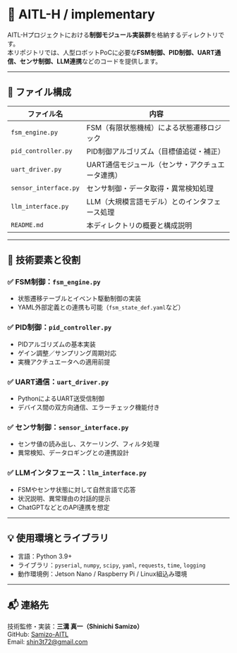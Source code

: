 # 🧩 AITL-H / implementary

AITL-Hプロジェクトにおける**制御モジュール実装群**を格納するディレクトリです。  
本リポジトリでは、人型ロボットPoCに必要な**FSM制御、PID制御、UART通信、センサ制御、LLM連携**などのコードを提供します。

---

## 📁 ファイル構成

| ファイル名 | 内容 |
|------------|------|
| `fsm_engine.py`        | FSM（有限状態機械）による状態遷移ロジック |
| `pid_controller.py`    | PID制御アルゴリズム（目標値追従・補正） |
| `uart_driver.py`       | UART通信モジュール（センサ・アクチュエータ連携） |
| `sensor_interface.py`  | センサ制御・データ取得・異常検知処理 |
| `llm_interface.py`     | LLM（大規模言語モデル）とのインタフェース処理 |
| `README.md`            | 本ディレクトリの概要と構成説明 |

---

## 🔧 技術要素と役割

### ✅ FSM制御：`fsm_engine.py`
- 状態遷移テーブルとイベント駆動制御の実装
- YAML外部定義との連携も可能（`fsm_state_def.yaml`など）

### ✅ PID制御：`pid_controller.py`
- PIDアルゴリズムの基本実装
- ゲイン調整／サンプリング周期対応
- 実機アクチュエータへの適用前提

### ✅ UART通信：`uart_driver.py`
- PythonによるUART送受信制御
- デバイス間の双方向通信、エラーチェック機能付き

### ✅ センサ制御：`sensor_interface.py`
- センサ値の読み出し、スケーリング、フィルタ処理
- 異常検知、データロギングとの連携設計

### ✅ LLMインタフェース：`llm_interface.py`
- FSMやセンサ状態に対して自然言語で応答
- 状況説明、異常理由の対話的提示
- ChatGPTなどとのAPI連携を想定

---

## 💡 使用環境とライブラリ

- 言語：Python 3.9+
- ライブラリ：`pyserial`, `numpy`, `scipy`, `yaml`, `requests`, `time`, `logging`
- 動作環境例：Jetson Nano / Raspberry Pi / Linux組込み環境

---

## 📬 連絡先

技術監修・実装：**三溝 真一（Shinichi Samizo）**  
GitHub: [Samizo-AITL](https://github.com/Samizo-AITL)  
Email: shin3t72@gmail.com
